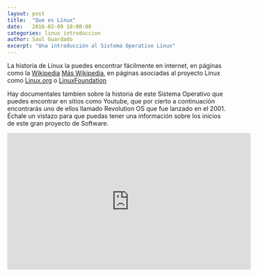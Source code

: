```yaml
---
layout: post
title:  "Que es Linux"
date:   2016-02-09 10:00:00
categories: linux introduccion
author: Saul Guardado
excerpt: "Una introducción al Sistema Operativo Linux"
---
```


La historia de Linux la puedes encontrar fácilmente en internet, en páginas
como la [Wikipedia](https://es.wikipedia.org/wiki/Historia_de_Linux) [Más Wikipedia](https://es.wikipedia.org/wiki/GNU/Linux), en páginas asociadas al proyecto Linux como [Linux.org](http://www.linux.org/threads/what-is-linux.4076/) o [LinuxFoundation](http://www.linuxfoundation.org/about/about-linux)


Hay documentales tambien sobre la historia de este Sistema Operativo que puedes
encontrar en sitios como Youtube, que por cierto a continuación encontrarás uno de ellos llamado Revolution OS que fue lanzado en el 2001. Échale un vistazo para que puedas tener una información sobre los inicios de este gran proyecto de Software.
<br/>
<iframe width="560" height="315" src="https://www.youtube.com/embed/sujZg7jwKdk" frameborder="0" allowfullscreen></iframe>

<br/>